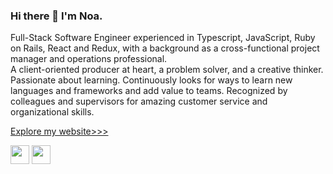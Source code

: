 ### Hi there 👋 I'm Noa. 

Full-Stack Software Engineer experienced in Typescript, JavaScript, Ruby on Rails, React and Redux, with a background as a cross-functional project manager and operations professional. 
<br/>
A client-oriented producer at heart, a problem solver, and a creative thinker. Passionate about learning. Continuously looks for ways to learn new languages and frameworks and add value to teams. Recognized by colleagues and supervisors for amazing customer service and organizational skills.
<p> <a href="https://noarabincohen.com/" target="blank">Explore my website>>> </a>

<p>
  <a href="https://www.linkedin.com/in/noa-rabin-cohen/" target="blank"><img align="center" src="https://cdn.jsdelivr.net/npm/simple-icons@3.0.1/icons/linkedin.svg" height="30" width="30" /></a>
  <a href="https://medium.com/@cohenoa33" target="blank"><img align="center" src="https://cdn.jsdelivr.net/npm/simple-icons@3.0.1/icons/medium.svg"  height="30" width="30" /></a>
 </p>

 <br />
